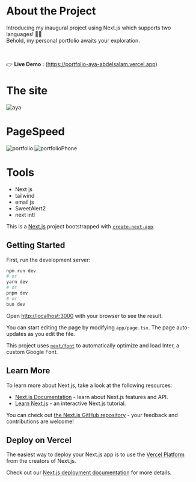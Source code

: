 # About the Project
Introducing my inaugural project using Next.js which supports two languages! 🌟🌟  <br/>
Behold, my personal portfolio awaits your exploration.

<br />

👉 **Live Demo :** (https://portfolio-aya-abdelsalam.vercel.app)

# The site
![aya](https://github.com/Aya-AbdElsalam/Portfolio_Next.js/assets/152267387/8601f628-f7e3-44ce-9d89-e2756feb97c2)

# PageSpeed 
![portfolio](https://github.com/Aya-AbdElsalam/Portfolio_Next.js/assets/152267387/684eb6cd-1f8a-47bb-8e8c-3b2c47e6561f)
![portfolioPhone](https://github.com/Aya-AbdElsalam/Portfolio_Next.js/assets/152267387/fb2b52a1-8e81-4938-a811-de4389293ae7)


# Tools
- Next js
- tailwind
- email js
- SweetAlert2
- next intl

  

This is a [Next.js](https://nextjs.org/) project bootstrapped with [`create-next-app`](https://github.com/vercel/next.js/tree/canary/packages/create-next-app).

## Getting Started

First, run the development server:

```bash
npm run dev
# or
yarn dev
# or
pnpm dev
# or
bun dev
```

Open [http://localhost:3000](http://localhost:3000) with your browser to see the result.

You can start editing the page by modifying `app/page.tsx`. The page auto-updates as you edit the file.

This project uses [`next/font`](https://nextjs.org/docs/basic-features/font-optimization) to automatically optimize and load Inter, a custom Google Font.

## Learn More

To learn more about Next.js, take a look at the following resources:

- [Next.js Documentation](https://nextjs.org/docs) - learn about Next.js features and API.
- [Learn Next.js](https://nextjs.org/learn) - an interactive Next.js tutorial.

You can check out [the Next.js GitHub repository](https://github.com/vercel/next.js/) - your feedback and contributions are welcome!

## Deploy on Vercel

The easiest way to deploy your Next.js app is to use the [Vercel Platform](https://vercel.com/new?utm_medium=default-template&filter=next.js&utm_source=create-next-app&utm_campaign=create-next-app-readme) from the creators of Next.js.

Check out our [Next.js deployment documentation](https://nextjs.org/docs/deployment) for more details.
